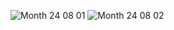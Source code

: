 ![Month 24 08 01](https://github.com/user-attachments/assets/92a4f5d7-266e-4426-8b73-2b7f566979be)
![Month 24 08 02](https://github.com/user-attachments/assets/a2d58cd4-dcaa-4e56-8d56-953ac4355c42)
